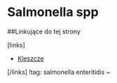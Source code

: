 # Salmonella spp





##Linkujące do tej strony

[links]

- [Kleszcze](../Stawonogi/Kleszcze.md)


[/links]
!tag: salmonella enteritidis
~


